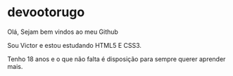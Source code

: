 # devootorugo

Olá, Sejam bem vindos ao meu Github

Sou Victor e estou estudando HTML5 E CSS3.

Tenho 18 anos e o que não falta é disposição para sempre querer aprender mais.






